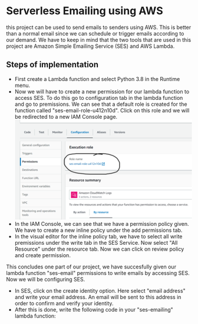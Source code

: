 # Serverless Emailing using AWS

this project can be used to send emails to senders using AWS. This is better than a normal email since we can schedule or trigger emails according to our demand. We have to keep in mind that the two tools that are used in this project are Amazon Simple Emailing Service (SES) and AWS Lambda.

## Steps of implementation
- First create a Lambda function and select Python 3.8 in the Runtime menu. 
- Now we will have to create a new permission for our lambda function to access SES. To do this go to configuration tab in the lambda function and go to premissions. We can see that a default role is created for the function called "ses-email-role-u412n10d". Click on this role and we will be redirected to a new IAM Console page.
![App Page](https://github.com/anshulsathe/Serverless-Emailing-Using-AWS/blob/main/Screenshot%20(128).png)
- In the IAM Console, we can see that we have a permission policy given. We have to create a new inline policy under the add permissions tab. 
- In the visual editor for the inline policy tab, we have to select all write premissions under the write tab in the SES Service. Now select "All Resource" under the resource tab. Now we can click on review policy and create permission.

This concludes one part of our project, we have succesfully given our lambda function "ses-email" permissions to write emails by accessing SES. Now we will be configuring SES.

- In SES, click on the create identity option. Here select "email address" and write your email address. An email will be sent to this address in order to confirm and verify your identity.
- After this is done, write the following code in your "ses-emailing" lambda function:

